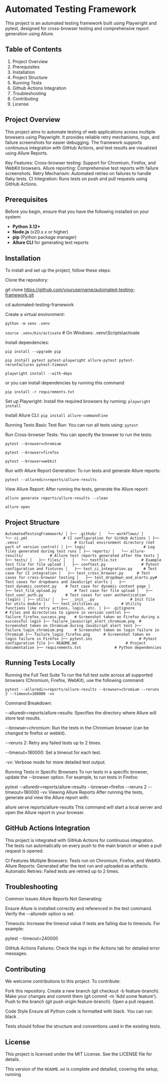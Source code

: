 # Automated Testing Framework

This project is an automated testing framework built using Playwright and pytest, designed for cross-browser testing and comprehensive report generation using Allure.

## Table of Contents

1. Project Overview
2. Prerequisites
3. Installation
4. Project Structure
5. Running Tests
6. Github Actions Integration
7. Troubleshooting
8. Contributing
9. License


## Project Overview

This project aims to automate testing of web applications across multiple browsers using Playwright. It provides reliable retry mechanisms, logs, and failure screenshots for easier debugging. The framework supports continuous integration with GitHub Actions, and test results are visualized using Allure Reports.

Key Features:
Cross-browser testing: Support for Chromium, Firefox, and WebKit browsers.
Allure reporting: Comprehensive test reports with failure screenshots.
Retry Mechanism: Automated retries on failures to handle flaky tests.
CI Integration: Runs tests on push and pull requests using GitHub Actions.


## Prerequisites

Before you begin, ensure that you have the following installed on your system:

- **Python 3.12+**
- **Node.js** (v20.x.x or higher)
- **pip** (Python package manager)
- **Allure CLI** for generating test reports


## Installation

To install and set up the project, follow these steps:

Clone the repository:

git clone https://github.com/yourusername/automated-testing-framework.git

cd automated-testing-framework

Create a virtual environment:

`python -m venv .venv
`

`source .venv/bin/activate`  # On Windows: .venv\Scripts\activate

Install dependencies:

`pip install --upgrade pip`

`pip install pytest pytest-playwright allure-pytest pytest-rerunfailures pytest-timeout`

`playwright install --with-deps`

or you can install dependencies by running this command

`pip install -r requirements.txt`

Set up Playwright: Install the required browsers by running:
`playwright install`

Install Allure CLI:
`pip install allure-commandline`

Running Tests
Basic Test Run: You can run all tests using:
`pytest`

Run Cross-browser Tests: You can specify the browser to run the tests:

`pytest --browser=chromium`

`pytest --browser=firefox`

`pytest --browser=webkit`

Run with Allure Report Generation: To run tests and generate Allure reports:

`pytest --alluredir=reports/allure-results`

View Allure Report: After running the tests, generate the Allure report:

`allure generate reports/allure-results --clean`

`allure open`

## Project Structure
`
AutomatedTestingFramework/
│
├── .github/
│   └── workflows/
│       └── ci.yml                # CI configuration for GitHub Actions
│
├── .venv/                         # Virtual environment directory (not part of version control)
│
├── logs/                          # Log files generated during test runs
│
├── reports/
│   └── allure-results/            # Allure test reports generated after the tests
│
├── tests/
│   ├── files/
│   │   └── testfile.txt           # Example test file for file upload
│   ├── conftest.py                # Pytest configuration and fixtures
│   ├── test_ci_integration.py     # Test case for CI integration
│   ├── test_cross_browser.py      # Test cases for cross-browser testing
│   ├── test_dropdown_and_alerts.py# Test cases for dropdowns and JavaScript alerts
│   ├── test_dynamic_content.py    # Test case for dynamic content page
│   ├── test_file_upload.py        # Test case for file upload
│   ├── test_user_auth.py          # Test cases for user authentication (login)
│
├── utils/
│   ├── __init__.py                # Init file for utils module
│   └── test_utilities.py          # Utility functions like retry actions, login, etc.
│
├── .gitignore                     # Files and directories to ignore in version control
├── failure_firefox_success.png    # Screenshot taken on Firefox during a successful login
├── failure_javascript_alert_chromium.png  # Screenshot taken on Chromium during JavaScript alert test
├── failure_login_chromium.png     # Screenshot taken on login failure in Chromium
├── failure_login_firefox.png      # Screenshot taken on login failure in Firefox
├── pytest.ini                     # Pytest configuration file
├── README.md                      # Project documentation
├── requirements.txt               # Python dependencies
`

## Running Tests Locally

Running the Full Test Suite
To run the full test suite across all supported browsers (Chromium, Firefox, WebKit), use the following command:

`pytest --alluredir=reports/allure-results --browser=chromium --reruns 2 --timeout=180000 -vv
`

Command Breakdown:

--alluredir=reports/allure-results: Specifies the directory where Allure will store test results.

--browser=chromium: Run the tests in the Chromium browser (can be changed to firefox or webkit).

--reruns 2: Retry any failed tests up to 2 times.

--timeout=180000: Set a timeout for each test.

-vv: Verbose mode for more detailed test output.

Running Tests in Specific Browsers
To run tests in a specific browser, update the --browser option. For example, to run tests in Firefox:

pytest --alluredir=reports/allure-results --browser=firefox --reruns 2 --timeout=180000 -vv
Viewing Allure Reports
After running the tests, generate and view the Allure report with:

allure serve reports/allure-results
This command will start a local server and open the Allure report in your browser.

## GitHub Actions Integration

This project is integrated with GitHub Actions for continuous integration. The tests run automatically on every push to the main branch or when a pull request is opened.

CI Features
Multiple Browsers: Tests run on Chromium, Firefox, and WebKit.
Allure Reports: Generated after the test run and uploaded as artifacts.
Automatic Retries: Failed tests are retried up to 2 times.


## Troubleshooting

Common Issues
Allure Reports Not Generating:

Ensure Allure is installed correctly and referenced in the test command.
Verify the --alluredir option is set.

Timeouts:
Increase the timeout value if tests are failing due to timeouts. For example:

pytest --timeout=240000

GitHub Actions Failures:
Check the logs in the Actions tab for detailed error messages.

## Contributing

We welcome contributions to this project. To contribute:

Fork this repository.
Create a new branch (git checkout -b feature-branch).
Make your changes and commit them (git commit -m 'Add some feature').
Push to the branch (git push origin feature-branch).
Open a pull request.

Code Style
Ensure all Python code is formatted with black. You can run:
black .

Tests should follow the structure and conventions used in the existing tests.

## License

This project is licensed under the MIT License. See the LICENSE file for details.

This version of the `README.md` is complete and detailed, covering the setup, running 

